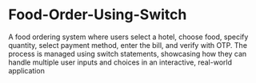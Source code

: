# Food-Order-Using-Switch
A food ordering system where users select a hotel, choose food, specify quantity, select payment method, enter the bill, and verify with OTP. The process is managed using switch statements, showcasing how they can handle multiple user inputs and choices in an interactive, real-world application
